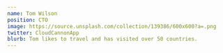 ```yaml
---
name: Tom Wilson
position: CTO
image: https://source.unsplash.com/collection/139386/600x600?a=.png
twitter: CloudCannonApp
blurb: Tom likes to travel and has visited over 50 countries.
---
```

